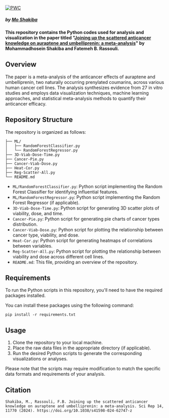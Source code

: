 [![PWC](https://img.shields.io/endpoint.svg?url=https://paperswithcode.com/badge/joining-up-the-scattered-anticancer-knowledge/classification-on-aur-umb-dataset)](https://paperswithcode.com/sota/classification-on-aur-umb-dataset?p=joining-up-the-scattered-anticancer-knowledge)

##### by [Mo Shakiba](https://github.com/moneuron)

**This repository contains the Python codes used for analysis and visualization in the paper titled "[Joining up the scattered anticancer knowledge on auraptene and umbelliprenin: a meta-analysis](https://www.nature.com/articles/s41598-024-62747-z)" by Mohammadhosein Shakiba and Fatemeh B. Rassouli.**

## Overview

The paper is a meta-analysis of the anticancer effects of auraptene and umbelliprenin, two naturally occurring prenylated coumarins, across various human cancer cell lines. The analysis synthesizes evidence from 27 in vitro studies and employs data visualization techniques, machine learning approaches, and statistical meta-analysis methods to quantify their anticancer efficacy.

## Repository Structure

The repository is organized as follows:

```
├── ML/
│   ├── RandomForestClassifier.py
│   └── RandomForestRegressor.py
├── 3D-Viab-Dose-Time.py
├── Cancer-Pie.py
├── Cancer-Viab-Dose.py
├── Heat-Cor.py
├── Reg-Scatter-All.py
└── README.md
```

- `ML/RandomForestClassifier.py`: Python script implementing the Random Forest Classifier for identifying influential features.
- `ML/RandomForestRegressor.py`: Python script implementing the Random Forest Regressor (if applicable).
- `3D-Viab-Dose-Time.py`: Python script for generating 3D scatter plots of viability, dose, and time.
- `Cancer-Pie.py`: Python script for generating pie charts of cancer types distribution.
- `Cancer-Viab-Dose.py`: Python script for plotting the relationship between cancer type, viability, and dose.
- `Heat-Cor.py`: Python script for generating heatmaps of correlations between variables.
- `Reg-Scatter-All.py`: Python script for plotting the relationship between viability and dose across different cell lines.
- `README.md`: This file, providing an overview of the repository.

## Requirements

To run the Python scripts in this repository, you'll need to have the required packages installed.

You can install these packages using the following command:

```
pip install -r requirements.txt
```

## Usage

1. Clone the repository to your local machine.
2. Place the raw data files in the appropriate directory (if applicable).
3. Run the desired Python scripts to generate the corresponding visualizations or analyses.

Please note that the scripts may require modification to match the specific data formats and requirements of your analysis.

## Citation
```
Shakiba, M., Rassouli, F.B. Joining up the scattered anticancer knowledge on auraptene and umbelliprenin: a meta-analysis. Sci Rep 14, 11770 (2024). https://doi.org/10.1038/s41598-024-62747-z
```
